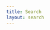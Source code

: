 ```yaml
---
title: Search
layout: search
---
```

<script>
  window.store = {
    {% for doc in site.documents %}
      "{{ doc.url | slugify }}": {
        "title": "{{ doc.titulo | xml_escape }}",
        "author": "{{ doc.autor | xml_escape }}",
        "category": "{{ doc.categoria | xml_escape }}",
        "content": {{ doc.content | strip_html | strip_newlines | jsonify }},
        "url": "{{ doc.url | xml_escape }}"
      }
      {% unless forloop.last %},{% endunless %}
    {% endfor %}
  };
</script>